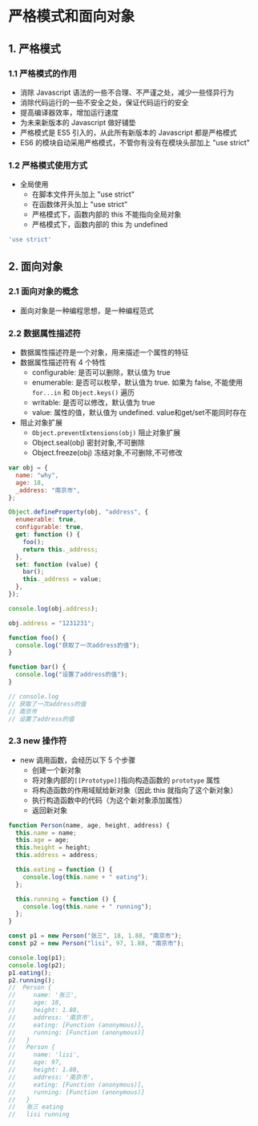 # 严格模式和面向对象

## 1. 严格模式


### 1.1 严格模式的作用

- 消除 Javascript 语法的一些不合理、不严谨之处，减少一些怪异行为
- 消除代码运行的一些不安全之处，保证代码运行的安全
- 提高编译器效率，增加运行速度
- 为未来新版本的 Javascript 做好铺垫
- 严格模式是 ES5 引入的，从此所有新版本的 Javascript 都是严格模式
- ES6 的模块自动采用严格模式，不管你有没有在模块头部加上 "use strict"


### 1.2 严格模式使用方式

- 全局使用
  - 在脚本文件开头加上 "use strict"
  - 在函数体开头加上 "use strict"
  - 严格模式下，函数内部的 this 不能指向全局对象
  - 严格模式下，函数内部的 this 为 undefined

```js
'use strict'
```


## 2. 面向对象


### 2.1 面向对象的概念

- 面向对象是一种编程思想，是一种编程范式


### 2.2 数据属性描述符

- 数据属性描述符是一个对象，用来描述一个属性的特征
- 数据属性描述符有 4 个特性
  - configurable: 是否可以删除，默认值为 true
  - enumerable: 是否可以枚举，默认值为 true. 如果为 false, 不能使用 `for...in` 和 `Object.keys()` 遍历
  - writable: 是否可以修改，默认值为 true
  - value: 属性的值，默认值为 undefined. value和get/set不能同时存在
- 阻止对象扩展
  - `Object.preventExtensions(obj)` 阻止对象扩展
  - Object.seal(obj) 密封对象,不可删除
  - Object.freeze(obj) 冻结对象,不可删除,不可修改



```js
var obj = {
  name: "why",
  age: 18,
  _address: "南京市",
};

Object.defineProperty(obj, "address", {
  enumerable: true,
  configurable: true,
  get: function () {
    foo();
    return this._address;
  },
  set: function (value) {
    bar();
    this._address = value;
  },
});

console.log(obj.address);

obj.address = "1231231";

function foo() {
  console.log("获取了一次address的值");
}

function bar() {
  console.log("设置了address的值");
}

// console.log
// 获取了一次address的值
// 南京市
// 设置了address的值
```


### 2.3 new 操作符


- new 调用函数，会经历以下 5 个步骤
  - 创建一个新对象
  - 将对象内部的`[[Prototype]]`指向构造函数的 `prototype` 属性
  - 将构造函数的作用域赋给新对象（因此 this 就指向了这个新对象）
  - 执行构造函数中的代码（为这个新对象添加属性）
  - 返回新对象


```js
function Person(name, age, height, address) {
  this.name = name;
  this.age = age;
  this.height = height;
  this.address = address;

  this.eating = function () {
    console.log(this.name + " eating");
  };

  this.running = function () {
    console.log(this.name + " running");
  };
}

const p1 = new Person("张三", 18, 1.88, "南京市");
const p2 = new Person("lisi", 97, 1.88, "南京市");

console.log(p1);
console.log(p2);
p1.eating();
p2.running();
//  Person {
//     name: '张三',
//     age: 18,
//     height: 1.88,
//     address: '南京市',
//     eating: [Function (anonymous)],
//     running: [Function (anonymous)]
//   }
//   Person {
//     name: 'lisi',
//     age: 97,
//     height: 1.88,
//     address: '南京市',
//     eating: [Function (anonymous)],
//     running: [Function (anonymous)]
//   }
//   张三 eating
//   lisi running
```
